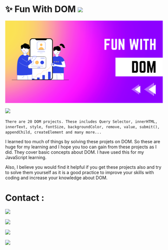 # ✨ Fun With DOM ![](https://img.shields.io/badge/Fun%20with-DOM-brightgreen)

![](./banner.png)

![](https://img.shields.io/badge/20-PROJECTS-blue)

```There are 20 DOM projects. These includes Query Selector, innerHTML, innerText, style, fontSize, backgroundColor, remove, value, submit(), appendChild, createElement and many more...```

I learned too much of things by solving these projets on DOM. So these are huge for my learning and I hope you too can gain from these projects as I did. They cover basic concepts about DOM. I have used this for my JavaScript learning. 

Also, I believe you would find it helpful if you get these projects also and try to solve them yourself as it is a good practice to improve your skills with coding and increase your knowledge about DOM.

# Contact :

[![](https://img.shields.io/badge/Instagram-Follow-blue)](https://www.instagram.com/abhishekaslk/)

[![](https://img.shields.io/badge/Twitter-Follow-yellowgreen)](https://twitter.com/AbhishekASLK)

[![](https://img.shields.io/badge/GitHub-Follow-lightgrey)](https://github.com/AbhishekASLK)

[![](https://img.shields.io/badge/Linkdin-Follow-blue)](https://img.shields.io/badge/Linkedin-Follow-blue)
